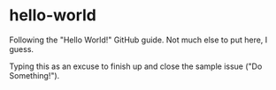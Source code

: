 # hello-world
Following the "Hello World!" GitHub guide.
Not much else to put here, I guess.

Typing this as an excuse to finish up and close the sample issue ("Do Something!").
